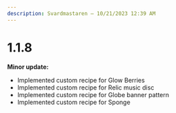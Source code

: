 ```yaml
---
description: Svardmastaren — 10/21/2023 12:39 AM
---
```


# 1.1.8

**Minor update:**

* Implemented custom recipe for Glow Berries
* Implemented custom recipe for Relic music disc
* Implemented custom recipe for Globe banner pattern
* Implemented custom recipe for Sponge

<figure><img src="../../../.gitbook/assets/glow_berries.webp" alt=""><figcaption></figcaption></figure>

<figure><img src="../../../.gitbook/assets/relic_music_disc.webp" alt=""><figcaption></figcaption></figure>

<figure><img src="../../../.gitbook/assets/globe_banner_pattern.webp" alt=""><figcaption></figcaption></figure>

<figure><img src="../../../.gitbook/assets/sponge.webp" alt=""><figcaption></figcaption></figure>
